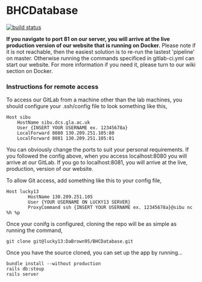 # BHCDatabase

[![build status](http://localhost:8080/DaBrown95/BHCDatabase/badges/master/build.svg)](http://localhost:8080/DaBrown95/BHCDatabase/commits/master)

**If you navigate to port 81 on our server, you will arrive at the live production version of our website that is running on Docker.** Please note if it is not reachable, then the easiest solution is to re-run the lastest 'pipeline' on master. Otherwise running the commands specificed in gitlab-ci.yml can start our website.
For more information if you need it, please turn to our wiki section on Docker.
### Instructions for remote access

To access our GitLab from a machine other than the lab machines, you should configure your .ssh/config file to look something like this,

    Host sibu
        HostName sibu.dcs.gla.ac.uk
        User {INSERT YOUR USERNAME ex. 12345678a}
        LocalForward 8080 130.209.251.105:80
        LocalForward 8081 130.209.251.105:81
        
You can obviously change the ports to suit your personal requirements. If you followed the config above, when you access localhost:8080 you will arrive at our GitLab. If you go to localhost:8081, you will arrive at the live, production, version of our website.

To allow Git access, add something like this to your config file,

    Host lucky13
            HostName 130.209.251.105
            User {YOUR USERNAME ON LUCKY13 SERVER}
            ProxyCommand ssh {INSERT YOUR USERNAME ex. 12345678a}@sibu nc %h %p
            
Once your conifg is configured, cloning the repo will be as simple as running the command,

    git clone git@lucky13:DaBrown95/BHCDatabase.git
            
Once you have the source cloned, you can set up the app by running...

    bundle install --without production
    rails db:steup
    rails server
    
